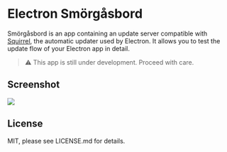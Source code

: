 # Electron Smörgåsbord

Smörgåsbord is an app containing an update server compatible with
[Squirrel](https://github.com/Squirrel/), the automatic updater used by Electron.
It allows you to test the update flow of your Electron app in detail.

> :warning: This app is still under development. Proceed with care.

## Screenshot
![](https://user-images.githubusercontent.com/1426799/41464006-dc8d1e84-7098-11e8-85fe-fce6eb978cee.gif)

## License
MIT, please see LICENSE.md for details.
